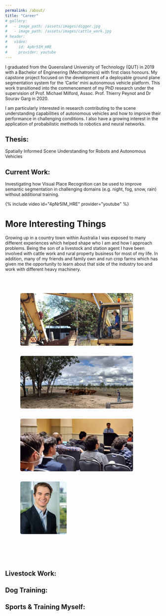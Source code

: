 ```yaml
---
permalink: /about/
title: "Career"
# gallery:
#   - image_path: /assets/images/digger.jpg
#   - image_path: /assets/images/cattle_work.jpg
# header:
#   video:
#     id: 4pNr5IM_HRE
#     provider: youtube
---
```

<!-- # Career: -->
I graduated from the Queensland University of Technology (QUT) in 2019 with a Bachelor of Engineering (Mechatronics) with first class honours. My capstone project focused on the development of a deployable ground plane segmentation system for the ‘Carlie’ mini autonomous vehicle platform. This work transitioned into the commencement of my PhD research under the supervision of Prof. Michael Milford, Assoc. Prof. Thierry Peynot and Dr Sourav Garg in 2020.

I am particularly interested in research contributing to the scene understanding capabilities of autonomous vehicles and how to improve their performance in challenging conditions. I also have a growing interest in the application of probabilistic methods to robotics and neural networks.

## Thesis:
Spatially Informed Scene Understanding for Robots and Autonomous Vehicles
## Current Work:
Investigating how Visual Place Recognition can be used to improve semantic segmentation in challenging domains (e.g. night, fog, snow, rain) without additional training.

{% include video id="4pNr5IM_HRE" provider="youtube" %}

# More Interesting Things
Growing up in a country town within Australia I was exposed to many different experiences which helped shape who I am and how I approach problems. Being the son of a livestock and station agent I have been involved with cattle work and rural property business for most of my life. In addition, many of my friends and family own and run crop farms which has given me the opportunity to learn about that side of the industry too and work with different heavy machinery.

<!-- |![Digger](/assets/images/digger.jpg){:class="img-responsive"}|![cows](/assets/images/cattle_work.jpg){:class="img-responsive"}| -->
<!-- {% include gallery caption="This is a sample gallery with **Markdown support**." %} -->

<style>
    .container {
        padding: 40px 5%;
        }
    .heading-text {
        margin-bottom: 2rem;
        font-size: 2rem;
        }
    .heading-text span {
        font-weight: 100;
        }
    ul {
        list-style: none;
        }
    li{
        margin: 1px 0;
        }
    .image-gallery {
        display: flex;
        flex-wrap: wrap;
        gap: 1px;
        }
    .image-gallery > li {
        flex: 1 1 auto; /* or flex: auto; */
        height: 200px;
        cursor: pointer;
        position: relative;
        }
    .image-gallery::after {
        content: "";
        flex-grow: 999;
        }
    .image-gallery li img {
        object-fit: cover;
        width: 85%;
        height: 85%;
        vertical-align: middle;
        border-radius: 5px;
        }
    .image-gallery li:hover .overlay {
        transform: scale(1);
        }
</style>

<div class="container">
  <!-- heading text -->
  <ul class="image-gallery">
    <li>
      <img src="/assets/images/digger.jpg" alt="" />
      <!-- <img src="https://source.unsplash.com/VWcPlbHglYc" alt="" /> -->
      <!-- <div class="overlay"><span>Image title</span></div> -->
    </li>
    <li>
      <img src="/assets/images/cattle_work.jpg" alt="" />
      <!-- <img src="https://source.unsplash.com/e6FMMambeO4" alt="" /> -->
      <!-- <div class="overlay"><span>Image title</span></div> -->
    </li>
    <li>
      <img src="/assets/images/Presenting.jpg" alt="" />
      <!-- <img src="https://source.unsplash.com/e6FMMambeO4" alt="" /> -->
      <!-- <div class="overlay"><span>Image title</span></div> -->
    </li>
    <li>
      <img src="/assets/images/QUT_Day4_Low_Resolution.jpg" alt="" />
      <!-- <img src="https://source.unsplash.com/e6FMMambeO4" alt="" /> -->
      <!-- <div class="overlay"><span>Image title</span></div> -->
    </li>
  </ul>
</div>

## Livestock Work:

## Dog Training:

## Sports & Training Myself: